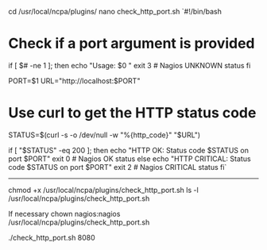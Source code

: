 cd /usr/local/ncpa/plugins/
nano check_http_port.sh
`#!/bin/bash

# Check if a port argument is provided
if [ $# -ne 1 ]; then
    echo "Usage: $0 <port>"
    exit 3  # Nagios UNKNOWN status
fi

PORT=$1
URL="http://localhost:$PORT"

# Use curl to get the HTTP status code
STATUS=$(curl -s -o /dev/null -w "%{http_code}" "$URL")

if [ "$STATUS" -eq 200 ]; then
    echo "HTTP OK: Status code $STATUS on port $PORT"
    exit 0  # Nagios OK status
else
    echo "HTTP CRITICAL: Status code $STATUS on port $PORT"
    exit 2  # Nagios CRITICAL status
fi`

-----------
chmod +x /usr/local/ncpa/plugins/check_http_port.sh
ls -l /usr/local/ncpa/plugins/check_http_port.sh

If necessary 
chown nagios:nagios /usr/local/ncpa/plugins/check_http_port.sh

./check_http_port.sh 8080

